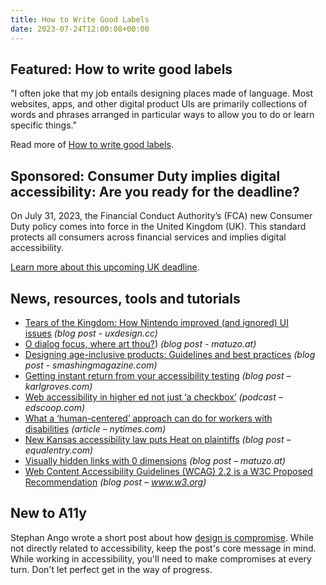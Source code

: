 ```yaml
---
title: How to Write Good Labels
date: 2023-07-24T12:00:08+00:00
---
```


## Featured: How to write good labels

"I often joke that my job entails designing places made of language. Most websites, apps, and other digital product UIs are primarily collections of words and phrases arranged in particular ways to allow you to do or learn specific things."

Read more of [How to write good labels](https://jarango.com/2023/07/10/how-to-write-good-labels/).

## Sponsored: Consumer Duty implies digital accessibility: Are you ready for the deadline?

On July 31, 2023, the Financial Conduct Authority’s (FCA) new Consumer Duty policy comes into force in the United Kingdom (UK). This standard protects all consumers across financial services and implies digital accessibility.

[Learn more about this upcoming UK deadline](https://www.deque.com/blog/consumer-duty-implies-digital-accessibility-are-you-ready-for-the-deadline/).

## News, resources, tools and tutorials

- [Tears of the Kingdom: How Nintendo improved (and ignored) UI issues](https://uxdesign.cc/tears-of-the-kingdom-how-nintendo-improved-and-ignored-ui-issues-843f094b14b2) *(blog post - uxdesign.cc)*
- [O dialog focus, where art thou?](https://www.matuzo.at/blog/2023/focus-dialog/)) *(blog post - matuzo.at)*
- [Designing age-inclusive products: Guidelines and best practices](https://www.smashingmagazine.com/2023/07/designing-age-inclusive-products-guidelines-best-practices/) *(blog post - smashingmagazine.com)*
- [Getting instant return from your accessibility testing](https://karlgroves.com/getting-instant-return-from-your-accessibility-testing/) *(blog post – karlgroves.com)*
- [Web accessibility in higher ed not just ‘a checkbox’](https://edscoop.com/radio/building-culture-web-accessibility-higher-ed/) *(podcast – edscoop.com)*
- [What a ‘human-centered’ approach can do for workers with disabilities](https://www.nytimes.com/2023/07/19/business/disability-accommodations-workplace.html?unlocked_article_code=ntQ-5-Myw49nY1y2qmoCK7DLq_-O4tdJbItU1MLB_dwYNkjjfzIrwun56g0kZlV58uM9XlcQYfYt4Mge3DpHYBEPkruA7zdXkwwy9VJtk1BcDcKxrUHTRYbrNu_DBgeYcVwWU_jSP3DGX0eVP02JwHjepKdOKPIVpqTdu_FmKeg0RvPfJr8EYPt85nLQ4x41o--9YXo8AJOH-VvJ0L2S0dRnqOdCC7fbhiKFLIJGCSkrx2GI6vyBK8_xQ8QEHzjDXfsaZIzjlWEJjVdqwrQVYBn_IQYFKRa70X1cq6w_Ryx0lrFncc7jLYUToZni9GkDDPgl6hZmsS42uZZCKWqNU-E7e8UXE_cNU0BODxg&smid=url-share) *(article – nytimes.com)*
- [New Kansas accessibility law puts Heat on plaintiffs](https://equalentry.com/new-kansas-accessibility-law-puts-heat-on-plaintiffs/) *(blog post – equalentry.com)*
- [Visually hidden links with 0 dimensions](https://www.matuzo.at/blog/2023/zero-width-height-skip/) *(blog post – matuzo.at)*
- [Web Content Accessibility Guidelines (WCAG) 2.2 is a W3C Proposed Recommendation](https://www.w3.org/news/2023/web-content-accessibility-guidelines-wcag-2-2-is-a-w3c-proposed-recommendation/) *(blog post – www.w3.org)*

## New to A11y

Stephan Ango wrote a short post about how [design is compromise](https://stephanango.com/design-is-compromise). While not directly related to accessibility, keep the post's core message in mind. While working in accessibility, you'll need to make compromises at every turn. Don't let perfect get in the way of progress.
